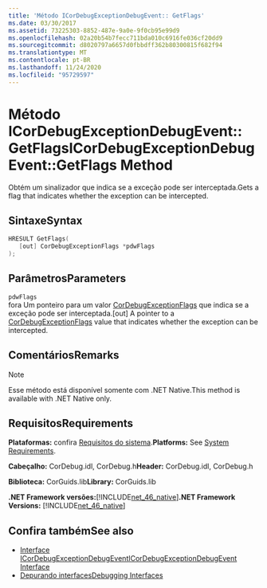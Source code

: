 ```yaml
---
title: 'Método ICorDebugExceptionDebugEvent:: GetFlags'
ms.date: 03/30/2017
ms.assetid: 73225303-8852-487e-9a0e-9f0cb95e99d9
ms.openlocfilehash: 02a20b54b7fecc711bda010c6916fe036cf20dd9
ms.sourcegitcommit: d8020797a6657d0fbbdff362b80300815f682f94
ms.translationtype: MT
ms.contentlocale: pt-BR
ms.lasthandoff: 11/24/2020
ms.locfileid: "95729597"
---
```

# <a name="icordebugexceptiondebugeventgetflags-method"></a><span data-ttu-id="163ed-102">Método ICorDebugExceptionDebugEvent:: GetFlags</span><span class="sxs-lookup"><span data-stu-id="163ed-102">ICorDebugExceptionDebugEvent::GetFlags Method</span></span>

<span data-ttu-id="163ed-103">Obtém um sinalizador que indica se a exceção pode ser interceptada.</span><span class="sxs-lookup"><span data-stu-id="163ed-103">Gets a flag that indicates whether the exception can be intercepted.</span></span>  
  
## <a name="syntax"></a><span data-ttu-id="163ed-104">Sintaxe</span><span class="sxs-lookup"><span data-stu-id="163ed-104">Syntax</span></span>  
  
```cpp  
HRESULT GetFlags(  
   [out] CorDebugExceptionFlags *pdwFlags  
);  
```  
  
## <a name="parameters"></a><span data-ttu-id="163ed-105">Parâmetros</span><span class="sxs-lookup"><span data-stu-id="163ed-105">Parameters</span></span>  

 `pdwFlags`  
 <span data-ttu-id="163ed-106">fora Um ponteiro para um valor [CorDebugExceptionFlags](cordebugexceptionflags-enumeration.md) que indica se a exceção pode ser interceptada.</span><span class="sxs-lookup"><span data-stu-id="163ed-106">[out] A pointer to a [CorDebugExceptionFlags](cordebugexceptionflags-enumeration.md) value that indicates whether the exception can be intercepted.</span></span>  
  
## <a name="remarks"></a><span data-ttu-id="163ed-107">Comentários</span><span class="sxs-lookup"><span data-stu-id="163ed-107">Remarks</span></span>  
  
> [!NOTE]
> <span data-ttu-id="163ed-108">Esse método está disponível somente com .NET Native.</span><span class="sxs-lookup"><span data-stu-id="163ed-108">This method is available with .NET Native only.</span></span>  
  
## <a name="requirements"></a><span data-ttu-id="163ed-109">Requisitos</span><span class="sxs-lookup"><span data-stu-id="163ed-109">Requirements</span></span>  

 <span data-ttu-id="163ed-110">**Plataformas:** confira [Requisitos do sistema](../../get-started/system-requirements.md).</span><span class="sxs-lookup"><span data-stu-id="163ed-110">**Platforms:** See [System Requirements](../../get-started/system-requirements.md).</span></span>  
  
 <span data-ttu-id="163ed-111">**Cabeçalho:** CorDebug.idl, CorDebug.h</span><span class="sxs-lookup"><span data-stu-id="163ed-111">**Header:** CorDebug.idl, CorDebug.h</span></span>  
  
 <span data-ttu-id="163ed-112">**Biblioteca:** CorGuids.lib</span><span class="sxs-lookup"><span data-stu-id="163ed-112">**Library:** CorGuids.lib</span></span>  
  
 <span data-ttu-id="163ed-113">**.NET Framework versões:**[!INCLUDE[net_46_native](../../../../includes/net-46-native-md.md)]</span><span class="sxs-lookup"><span data-stu-id="163ed-113">**.NET Framework Versions:** [!INCLUDE[net_46_native](../../../../includes/net-46-native-md.md)]</span></span>  
  
## <a name="see-also"></a><span data-ttu-id="163ed-114">Confira também</span><span class="sxs-lookup"><span data-stu-id="163ed-114">See also</span></span>

- [<span data-ttu-id="163ed-115">Interface ICorDebugExceptionDebugEvent</span><span class="sxs-lookup"><span data-stu-id="163ed-115">ICorDebugExceptionDebugEvent Interface</span></span>](icordebugexceptiondebugevent-interface.md)
- [<span data-ttu-id="163ed-116">Depurando interfaces</span><span class="sxs-lookup"><span data-stu-id="163ed-116">Debugging Interfaces</span></span>](debugging-interfaces.md)
